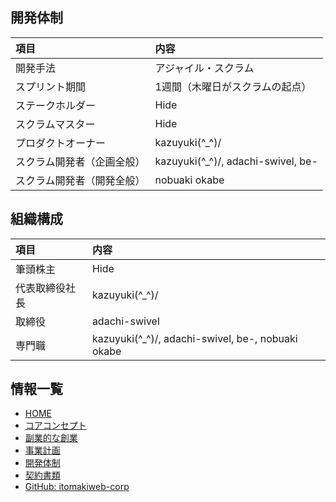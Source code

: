 ## 開発体制

|項目|内容|
|:---|:---|
|開発手法|アジャイル・スクラム|
|スプリント期間|1週間（木曜日がスクラムの起点）|
|ステークホルダー|Hide|
|スクラムマスター|Hide|
|プロダクトオーナー|kazuyuki(^\_^)/|
|スクラム開発者（企画全般）|kazuyuki(^\_^)/, adachi-swivel, be-|
|スクラム開発者（開発全般）|nobuaki okabe|


## 組織構成

|項目|内容|
|:---|:---|
|筆頭株主|Hide|
|代表取締役社長|kazuyuki(^\_^)/|
|取締役|adachi-swivel|
|専門職|kazuyuki(^\_^)/, adachi-swivel, be-, nobuaki okabe|


## 情報一覧

- [HOME](https://itomakiweb-corp.github.io/)
- [コアコンセプト](https://itomakiweb-corp.github.io/dev/)
- [副業的な創業](https://itomakiweb-corp.github.io/corp/foundation)
- [事業計画](https://itomakiweb-corp.github.io/corp/)
- [開発体制](https://itomakiweb-corp.github.io/dev/structure)
- [契約書類](https://itomakiweb-corp.github.io/corp/contract)
- [GitHub: itomakiweb-corp](https://github.com/itomakiweb-corp/)
